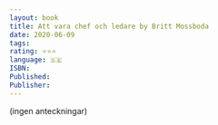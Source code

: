 ```yaml
---
layout: book
title: Att vara chef och ledare by Britt Mossboda
date: 2020-06-09
tags: 
rating: ⭐⭐⭐
language: 🇸🇪
ISBN: 
Published: 
Publisher: 
---
```


(ingen anteckningar)
